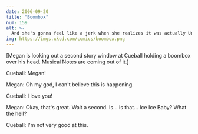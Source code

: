 ```yaml
---
date: 2006-09-20
title: "Boombox"
num: 159
alt: >-
  And she's gonna feel like a jerk when she realizes it was actually Under Pressure.
img: https://imgs.xkcd.com/comics/boombox.png
---
```

[Megan is looking out a second story window at Cueball holding a boombox over his head. Musical Notes are coming out of it.]

Cueball: Megan!

Megan: Oh my god, I can't believe this is happening.

Cueball: I love you!

Megan: Okay, that's great. Wait a second. Is... is that... Ice Ice Baby? What the hell?

Cueball: I'm not very good at this.